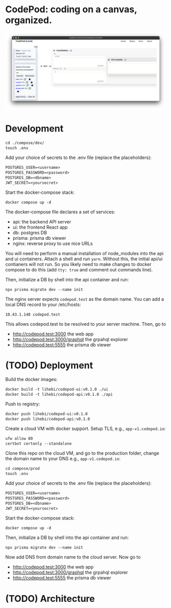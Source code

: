 # CodePod: coding on a canvas, organized.

![screenshot](./screenshot.png)

# Development

```
cd ./compose/dev/
touch .env
```

Add your choice of secrets to the .env file (replace the placeholders):

```
POSTGRES_USER=<username>
POSTGRES_PASSWORD=<password>
POSTGRES_DB=<dbname>
JWT_SECRET=<yoursecret>
```

Start the docker-compose stack:

```
docker compose up -d
```

The docker-compose file declares a set of services:

- api: the backend API server
- ui: the frontend React app
- db: postgres DB
- prisma: prisma db viewer
- nginx: reverse proxy to use nice URLs

You will need to perform a manual installation of node_modules into the api and
ui containers. Attach a shell and run `yarn`. Without this, the initial api/ui
contianers will not run. So you likely need to make changes to docker compose to
do this (add `tty: true` and comment out commands line).

Then, initialize a DB by shell into the api container and run:

```
npx prisma migrate dev --name init
```

The nginx server expects `codepod.test` as the domain name. You can add a local
DNS record to your /etc/hosts:

```
10.43.1.148	codepod.test
```

This allows codepod.test to be resolved to your server machine. Then, go to

- http://codepod.test:3000 the web app
- http://codepod.test:3000/graphql the grpahql explorer
- http://codepod.test:5555 the prisma db viewer

# (TODO) Deployment

Build the docker images:

```
docker build -t lihebi/codepod-ui:v0.1.0 ./ui
docker build -t lihebi/codepod-api:v0.1.0 ./api
```

Push to registry:

```
docker push lihebi/codepod-ui:v0.1.0
docker push lihebi/codepod-api:v0.1.0
```

Create a cloud VM with docker support. Setup TLS, e.g., `app-v1.codepod.io`:

```
ufw allow 80
certbot certonly --standalone
```

Clone this repo on the cloud VM, and go to the production folder, change the
domain name to your DNS e.g., `app-v1.codepod.io`:

```
cd compose/prod
touch .env
```

Add your choice of secrets to the .env file (replace the placeholders):

```
POSTGRES_USER=<username>
POSTGRES_PASSWORD=<password>
POSTGRES_DB=<dbname>
JWT_SECRET=<yoursecret>
```

Start the docker-compose stack:

```
docker compose up -d
```

Then, initialize a DB by shell into the api container and run:

```
npx prisma migrate dev --name init
```

Now add DNS from domain name to the cloud server. Now go to

- http://codepod.test:3000 the web app
- http://codepod.test:3000/graphql the grpahql explorer
- http://codepod.test:5555 the prisma db viewer

# (TODO) Architecture
